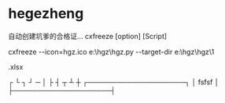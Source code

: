 # hegezheng
自动创建坑爹的合格证…
cxfreeze [option] [Script]

cxfreeze --icon=hgz.ico e:\hgz\hgz.py --target-dir e:\hgz\hgz\1

.xlsx

┌ └ ┐ ┘ ─ │ ├ ┤ ┬ ┴ ┼
┌────────────────────┐
│      fsfsf         │
├────────────────────┤
